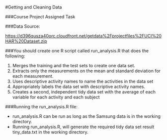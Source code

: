 #Getting and Cleaning Data 

###Course Project Assigned Task

###Data Source:

https://d396qusza40orc.cloudfront.net/getdata%2Fprojectfiles%2FUCI%20HAR%20Dataset.zip

###You should create one R script called run_analysis.R that does the following:

1. Merges the training and the test sets to create one data set.
2. Extracts only the measurements on the mean and standard deviation for each measurement.
3. Uses descriptive activity names to name the activities in the data set
4. Appropriately labels the data set with descriptive activity names.
5. Creates a second, independent tidy data set with the average of each variable for each activity and each subject

###Running the run_analysis.R file:

* run_analysis.R can be run as long as the Samsung data is in the working directory.
* Running run_analysis.R, will generate the required tidy data set result tiny_data.txt in the working directory.
